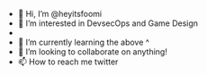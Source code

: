 - 👋 Hi, I’m @heyitsfoomi
- 👀 I’m interested in DevsecOps and Game Design
- 
- 🌱 I’m currently learning the above ^
- 💞️ I’m looking to collaborate on anything!
- 📫 How to reach me twitter

<!---
heyitsfoomi/heyitsfoomi is a ✨ special ✨ repository because its `README.md` (this file) appears on your GitHub profile.
You can click the Preview link to take a look at your changes.
--->
